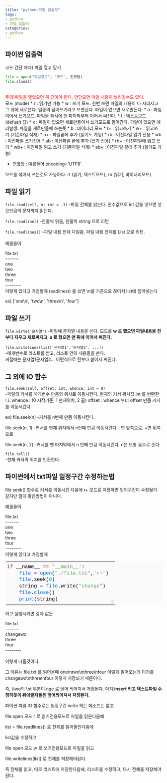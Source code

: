 ```yaml
---
title: "python-파일 입출력"
tags:
- python
- 파일_입출력
categories:
- python
---
```


## 파이썬 입출력

코드 간단 예제) 파일 열고 닫기
<br>
```python
file = open("파일경로", '모드', 인코딩)
file.close()
```
<br>
<font color = 'red'>주의)파일을 열었으면 꼭 닫아야 한다. 안닫으면 파일 내용이 날라갈수도 있다.</font>
<br>
모드 (mode)
* r  : 읽기만 가능
* w : 쓰기 모드. 한번 쓰면 파일의 내용이 다 사라지고 그 위에 새로쓴다. 일종의 덮어쓰기라고 보면된다. 파일이 없으면 새로만든다.
* a : 파일 이어서 쓰기모드. 파일을 쓸시에 맨 마지막부터 이어서 써진다.
* t : 텍스트모드. (defualt 값)
* x : 파일이 없으면 새로만들어서 쓰기모드로 들어간다. 파일이 있으면 에러발생. 파일을 새로만들때 쓰는듯
* b : 바이너리 모드
* r+ : 읽고쓰기
* w+ : 읽고쓰기 (기존파일 삭제)
* a+ : 파일끝에 추가 (읽기도 가능)
* rb : 이진파일 읽기 전용
* wb : 이진파일 쓰기전용
* ab : 이진파일 끝에 추가 (쓰기 전용)
* rb+ : 이진파일에 읽고 쓰기
* wb+ : 이진파일 읽고 쓰기 (기존파일 삭제)
* ab+ : 이진파일 끝에 추가 (읽기도 가능)


* 인코딩 : 예를들어 encoding='UTF8'

모드를 섞어서 쓰는것도 가능하다.  rt (읽기, 텍스트모드), rb (읽기, 바이너리모드)

파일 읽기
---
`file.read(self, n: int = -1)`
-파일 전체를 읽는다. 인수값으로 int 값을 넣으면 넣으만큼의 문자까지 읽는다.

`file.readline()`
-한줄씩 읽음, 한줄씩 string 으로 리턴

`file.readlines()`
-파일 내용 전체 다읽음. 파일 내용 전체를 List 으로 리턴.
<br>
<br>예를들어

file.txt
<br>\-\-\-\-\-\-\-
<br>one
<br>two
<br>three
<br>four
<br>\-\-\-\-\-\-\-\-
<br>이렇게 있다고 가정할때 readlines() 를 쓰면 \n를 기준으로 끊어서 list에 집어넣는다

ex) \['one\n', 'two\n', 'three\n', 'four']




파일 쓰기
---
`file.wirte('문자열')`
-파일에 문자열 내용을 쓴다. 모드를 **w 로 했으면 파일내용을 전부다 지우고 새로써지고**, **a 로 했으면 맨 뒤에 이어서 써진다.**

`file.writelines(list['문자열1','문자열2', ...])`
<br>-매개변수로 리스트를 받고, 리스트 안의 내용들을 쓴다. 
<br>써질때는 문자열1문자열2... 이런식으로 전부다 붙어서 써진다.



그 외에 IO 함수
---
`file.seek(self, offset: int, whence: int = 0)`
<br>-파일의 커서를 매개변수 만큼의 위치로 이동시킨다. 현재의 커서 위치값 int 를 반환한다.
whence : (0 시작기준, 1 현재위치, 2 끝)
offset : whence 부터 offset 만큼 커서를 이동시킨다.

ex)
file.seek(n)
-커서를 n번째 만큼 이동시킨다.

file.seek(n, 1)
-커서를 현재 위치에서 n번째 만큼 이동시킨다. -면 앞쪽으로, +면 뒤쪽으로

file.seek(n, 2)
-커서를 맨 마지막에서 n 번째 만큼 이동시킨다. n은 보통 음수로 준다.

`file.tell()`
<br>-현재 커서의 위치를 반환한다.



파이썬에서 txt파일 일정구간 수정하는법
---
file.seek() 함수로 커서를 이동시킨 다음에 r+ 모드로 저장하면 임의구간이 수정될거 같지만 절대 좋은방법이 아니다.

예를들어

file.txt
<br>\-\-\-\-\-\-\-
<br>one
<br>two
<br>three
<br>four
<br>\-\-\-\-\-\-\-\-
<br>이렇게 있다고 가정할때

<div class="colorscripter-code" style="color:#010101;font-family:Consolas, 'Liberation Mono', Menlo, Courier, monospace !important; position:relative !important;overflow:auto"><table class="colorscripter-code-table" style="margin:0;padding:0;border:none;background-color:#fafafa;border-radius:4px;" cellspacing="0" cellpadding="0"><tr><td style="padding:6px 0;text-align:left"><div style="margin:0;padding:0;color:#010101;font-family:Consolas, 'Liberation Mono', Menlo, Courier, monospace !important;line-height:130%"><div style="padding:0 6px; white-space:pre; line-height:130%"><span style="color:#a71d5d">if</span>&nbsp;__name__&nbsp;<span style="color:#0086b3"></span><span style="color:#a71d5d">=</span><span style="color:#0086b3"></span><span style="color:#a71d5d">=</span>&nbsp;<span style="color:#63a35c">'__main__'</span>:</div><div style="padding:0 6px; white-space:pre; line-height:130%">&nbsp;&nbsp;&nbsp;&nbsp;<span style="color:#066de2">file</span>&nbsp;<span style="color:#0086b3"></span><span style="color:#a71d5d">=</span>&nbsp;<span style="color:#066de2">open</span>(<span style="color:#63a35c">"./file.txt"</span>,<span style="color:#63a35c">'r+'</span>)</div><div style="padding:0 6px; white-space:pre; line-height:130%">&nbsp;&nbsp;&nbsp;&nbsp;<span style="color:#066de2">file</span>.seek(<span style="color:#0099cc">0</span>)</div><div style="padding:0 6px; white-space:pre; line-height:130%">&nbsp;&nbsp;&nbsp;&nbsp;string&nbsp;<span style="color:#0086b3"></span><span style="color:#a71d5d">=</span>&nbsp;<span style="color:#066de2">file</span>.write(<span style="color:#63a35c">"change"</span>)</div><div style="padding:0 6px; white-space:pre; line-height:130%">&nbsp;&nbsp;&nbsp;&nbsp;<span style="color:#066de2">file</span>.<span style="color:#066de2">close</span>()</div><div style="padding:0 6px; white-space:pre; line-height:130%">&nbsp;&nbsp;&nbsp;&nbsp;<span style="color:#066de2">print</span>(string)</div></div></td><td style="vertical-align:bottom;padding:0 2px 4px 0"><a href="http://colorscripter.com/info#e" target="_blank" style="text-decoration:none;color:white"><span style="font-size:9px;word-break:normal;background-color:#e5e5e5;color:white;border-radius:10px;padding:1px">cs</span></a></td></tr></table></div>

<br>
하고 실행시키면 결과 값은

file.txt
<br>\-\-\-\-\-\-\-
<br>changewo
<br>three
<br>four
<br>\-\-\-\-\-\-\-\-
<br>
<br>이렇게 나올것이다.

그 이유는 file.txt 를 읽어올때
one\ntwo\nthree\nfour 이렇게 읽어오는데 이거를
changewo\nthree\nfour 이렇게 저장되기 때문이다.

즉, \two의  \nt 부분이 nge 로 덮어 씌어져서 저장된다. 마치<strong> insert 키고 텍스트파일 수정하듯이 뒤에글자들은 덮어씌어져서 저장된다. </strong>





파이썬 파일 IO 함수로는 일정구간 write 하는 메소드는 없고

file open 모드 r 로 읽기전용모드로 파일을 읽은다음에

list = file.readlines() 로 전체를 읽어들인다음에

list값을 수정하고

file open 모드 w 로 쓰기전용모드로 파일을 읽고

file.writelines(list) 로 전체를 저장해야된다.


즉 전체를 읽고, 따로 리스트에 저장한다음에, 리스트를 수정하고, 다시 전체를 저장해야된다.
